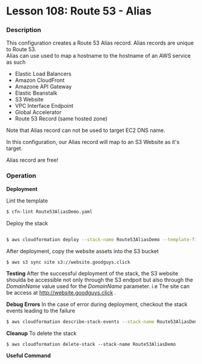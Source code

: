 # Lesson 108: Route 53 - Alias

### Description

This configuration creates a Route 53 Alias record.
Alias records are unique to Route 53.  
Alias can use used to map a hostname to the hostname of an AWS service as such

- Elastic Load Balancers
- Amazon CloudFront
- Amazone API Gateway
- Elastic Beanstalk
- S3 Website
- VPC Interface Endpoint
- Global Accelerator
- Route 53 Record (same hosted zone)

Note that Alias record can not be used to target EC2 DNS name.

In this configuration, our Alias record will map to an S3 Website as it's target.

Alias record are free!

### Operation

**Deployment**

Lint the template

```bash
$ cfn-lint Route53AliasDemo.yaml
```

Deploy the stack

```bash

$ aws cloudformation deploy --stack-name Route53AliasDemo --template-file Route53AliasDemo.yaml \
```

After deployment, copy the website assets into the S3 bucket

```bash
$ aws s3 sync site s3://website.goodguys.click
```

**Testing**
After the successful deployment of the stack, the S3 website shoulda be accessible not only through the S3 endpoit but also through the _DomainName_ value used for the _DomainName_ parameter. i.e The site can be access at http://website.goodguys.click .

**Debug Errors**
In the case of error during deployment, checkout the stack events leading to the failure

```bash
$ aws cloudformation describe-stack-events --stack-name Route53AliasDemo
```

**Cleanup**
To delete the stack

```
$ aws cloudformation delete-stack --stack-name Route53AliasDemo
```

**Useful Command**
